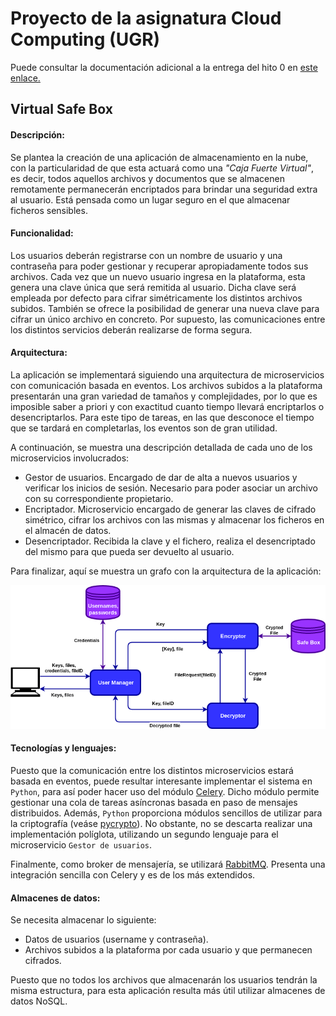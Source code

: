 # Proyecto de la asignatura Cloud Computing (UGR)

Puede consultar la documentación adicional a la entrega del hito 0 en [este enlace.](https://github.com/alvarillo89/UGR-CC-Project/blob/master/doc/hito0.md)

## Virtual Safe Box

#### Descripción:

Se plantea la creación de una aplicación de almacenamiento en la nube, con la particularidad
de que esta actuará como una *"Caja Fuerte Virtual"*, es decir, todos aquellos archivos y
documentos que se almacenen remotamente permanecerán encriptados para brindar una seguridad 
extra al usuario. Está pensada como un lugar seguro en el que almacenar ficheros sensibles.

#### Funcionalidad:

Los usuarios deberán registrarse con un nombre de usuario y una contraseña para poder gestionar y recuperar apropiadamente todos sus archivos. Cada vez que un nuevo usuario ingresa en la plataforma, esta genera una clave única que será remitida al usuario. Dicha clave será empleada por defecto para cifrar simétricamente los distintos archivos subidos. También se ofrece la posibilidad de generar una nueva clave para cifrar un único archivo en concreto. Por supuesto, las comunicaciones entre los
distintos servicios deberán realizarse de forma segura.

#### Arquitectura:

La aplicación se implementará siguiendo una arquitectura de microservicios con comunicación basada en eventos. Los archivos subidos a la plataforma presentarán una gran variedad de tamaños y complejidades, por lo que es imposible saber a priori y con exactitud cuanto tiempo llevará encriptarlos o desencriptarlos. Para este tipo de tareas, en las que desconoce el tiempo que se tardará en completarlas, los eventos son de gran utilidad.

A continuación, se muestra una descripción  detallada de cada uno de los microservicios involucrados:

- Gestor de usuarios. Encargado de dar de alta a nuevos usuarios y verificar los inicios de sesión. Necesario para poder asociar un archivo con su correspondiente propietario.
- Encriptador. Microservicio encargado de generar las claves de cifrado simétrico, cifrar los archivos con las mismas y almacenar los ficheros en el almacén de datos.
- Desencriptador. Recibida la clave y el fichero, realiza el desencriptado del mismo para que pueda ser devuelto al usuario.

Para finalizar, aquí se muestra un grafo con la arquitectura de la aplicación:

![](doc/imgs/Hito0/Arquitectura.png)

#### Tecnologías y lenguajes:

Puesto que la comunicación entre los distintos microservicios estará basada en eventos, puede resultar interesante implementar el sistema en `Python`, para así poder hacer uso del módulo [Celery](http://www.celeryproject.org/). Dicho módulo permite gestionar una cola de tareas asíncronas basada en paso de mensajes distribuidos. Además, `Python` proporciona módulos sencillos de utilizar para la criptografía (veáse [pycrypto](https://pypi.org/project/pycrypto/)). No obstante, no se descarta realizar una implementación políglota, utilizando un segundo lenguaje para el microservicio `Gestor de usuarios`.

Finalmente, como broker de mensajería, se utilizará [RabbitMQ](https://www.rabbitmq.com/). Presenta una integración sencilla con Celery y es de los más extendidos.

#### Almacenes de datos:

Se necesita almacenar lo siguiente:

- Datos de usuarios (username y contraseña).
- Archivos subidos a la plataforma por cada usuario y que permanecen cifrados.

Puesto que no todos los archivos que almacenarán los usuarios tendrán la misma estructura, para esta aplicación resulta más útil utilizar almacenes de datos NoSQL.
